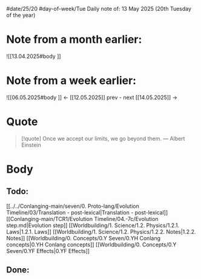 
#date/25/20
#day-of-week/Tue
Daily note of: 13 May 2025 (20th Tuesday of the year)

# Note from a month earlier:
![[13.04.2025#body ]]

# Note from a week earlier:
![[06.05.2025#body ]]
 <- [[12.05.2025]] prev - next [[14.05.2025]] ->
# Quote

> [!quote] Once we accept our limits, we go beyond them.
> — Albert Einstein
# Body

## Todo:

[[../../Conlanging-main/seven/0. Proto-lang/Evolution Timeline/03/Translation - post-lexical|Translation - post-lexical]]
[[Conlanging-main/TCR1/Evolution Timeline/04.-7c/Evolution step.md|Evolution step]]
[[Worldbuilding/1. Science/1.2. Physics/1.2.1. Laws|1.2.1. Laws]]
[[Worldbuilding/1. Science/1.2. Physics/1.2.2. Notes|1.2.2. Notes]]
[[Worldbuilding/0. Concepts/0.Y Seven/0.YH Conlang concepts|0.YH Conlang concepts]]
[[Worldbuilding/0. Concepts/0.Y Seven/0.YF Effects|0.YF Effects]]
## Done:
